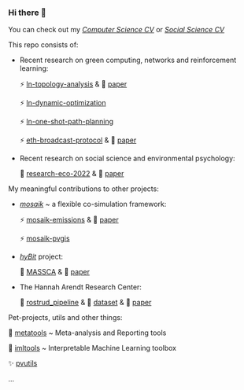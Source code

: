 ### Hi there 👋 
You can check out my *[Computer Science CV](https://ellariel.github.io/cv-cs/)* or *[Social Science CV](https://ellariel.github.io/cv-ss/)*

This repo consists of:
- Recent research on green computing, networks and reinforcement learning:

  ⚡ [ln-topology-analysis](https://github.com/Ellariel/ln-topology-analysis) & 📃 [paper](https://doi.org/10.1016/j.comnet.2024.110297)
  
  ⚡ [ln-dynamic-optimization](https://github.com/Ellariel/ln-dynamic-optimization)
  
  ⚡ [ln-one-shot-path-planning](https://github.com/Ellariel/ln-one-shot-path-planning)
  
  ⚡ [eth-broadcast-protocol](https://github.com/Ellariel/eth-broadcast-protocol) & 📃 [paper](https://doi.org/10.48550/arXiv.2407.15616)
  
- Recent research on social science and environmental psychology:

  🌱 [research-eco-2022](https://github.com/Ellariel/research-eco-2022) & 📃 [paper](https://doi.org/10.1525/collabra.73637)
<!--    
  🌱 [research-eco-2020](https://github.com/Ellariel/research-eco-2020) & 📃 [paper](https://doi.org/10.1016/j.spc.2021.05.008)

  🌱 [research-eco-2020-posthoc-analysis](https://github.com/Ellariel/research-eco-2020-posthoc-analysis) -->

My meaningful contributions to other projects:
- [*mosaik*](https://mosaik.offis.de/) ~ a flexible co-simulation framework:
  
  ⚡ [mosaik-emissions](https://gitlab.com/mosaik/components/energy/mosaik-emissions) & 📃 [paper](https://doi.org/10.5281/zenodo.13984401)
  
  ⚡ [mosaik-pvgis](https://gitlab.com/mosaik/components/energy/mosaik-pvgis)

- [*hyBit*](https://hybit.org/en/) project:
  
  🌱 [MASSCA](https://gitlab.com/hybit1/massca) & 📃 [paper](https://doi.org/10.5281/zenodo.14004357)
  
- The Hannah Arendt Research Center:

  📄 [rostrud_pipeline](https://github.com/tha-rc/rostrud_pipeline) & 💾 [dataset](https://doi.org/10.5281/zenodo.10913325) & 📃 [paper](https://doi.org/10.1163/24523666-bja10046)
  
Pet-projects, utils and other things:

  📄 [metatools](https://github.com/Ellariel/metatools) ~ Meta-analysis and Reporting tools
  
  🔭 [imltools](https://github.com/Ellariel/imltools) ~ Interpretable Machine Learning toolbox
  
  ✨ [pvutils](https://github.com/Ellariel/pvutils)
  
  ...



<!--
**Ellariel/ellariel** is a ✨ _special_ ✨ repository because its `README.md` (this file) appears on your GitHub profile.
Here are some ideas to get you started:
- 🔭 I’m currently working on ...
- 🌱 I’m currently learning ...
- 👯 I’m looking to collaborate on ...
- 🤔 I’m looking for help with ...
- 💬 Ask me about ...
- 📫 How to reach me: ...
- 😄 Pronouns: ...
- ⚡ Fun fact: ...
-->
